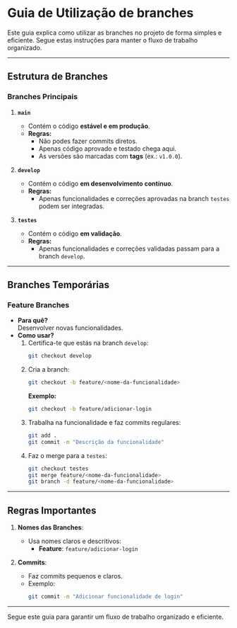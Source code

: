 # Guia de Utilização de branches

Este guia explica como utilizar as branches no projeto de forma simples e eficiente. Segue estas instruções para manter o fluxo de trabalho organizado.

---

## **Estrutura de Branches**

### **Branches Principais**
1. **`main`**
   - Contém o código **estável e em produção**.
   - **Regras:**
     - Não podes fazer commits diretos.
     - Apenas código aprovado e testado chega aqui.
     - As versões são marcadas com **tags** (ex.: `v1.0.0`).

2. **`develop`**
   - Contém o código **em desenvolvimento contínuo**.
   - **Regras:**
     - Apenas funcionalidades e correções aprovadas na branch `testes` podem ser integradas.

3. **`testes`**
   - Contém o código **em validação**.
   - **Regras:**
     - Apenas funcionalidades e correções validadas passam para a branch `develop`.

---

## **Branches Temporárias**

### **Feature Branches**
- **Para quê?**  
  Desenvolver novas funcionalidades.
- **Como usar?**
  1. Certifica-te que estás na branch `develop`:
     ```bash
     git checkout develop
     ```
  2. Cria a branch:
     ```bash
     git checkout -b feature/<nome-da-funcionalidade>
     ```
     **Exemplo:**  
     ```bash
     git checkout -b feature/adicionar-login
     ```
  3. Trabalha na funcionalidade e faz commits regulares:
     ```bash
     git add .
     git commit -m "Descrição da funcionalidade"
     ```
  4. Faz o merge para a `testes`:
     ```bash
     git checkout testes
     git merge feature/<nome-da-funcionalidade>
     git branch -d feature/<nome-da-funcionalidade>
     ```

---

## **Regras Importantes**

1. **Nomes das Branches**:
   - Usa nomes claros e descritivos:
     - **Feature**: `feature/adicionar-login`

2. **Commits**:
   - Faz commits pequenos e claros.
   - Exemplo:
     ```bash
     git commit -m "Adicionar funcionalidade de login"
     ```

---

Segue este guia para garantir um fluxo de trabalho organizado e eficiente.
